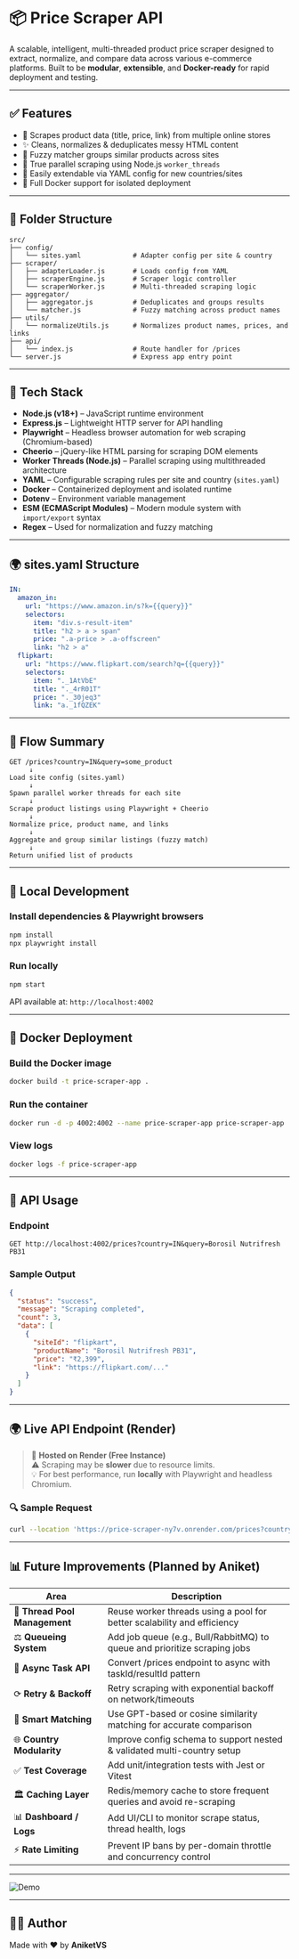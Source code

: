 # 📦 Price Scraper API

A scalable, intelligent, multi-threaded product price scraper designed to extract, normalize, and compare data across various e-commerce platforms. Built to be **modular**, **extensible**, and **Docker-ready** for rapid deployment and testing.

---

## ✅ Features

* 🔎 Scrapes product data (title, price, link) from multiple online stores
* ✨ Cleans, normalizes & deduplicates messy HTML content
* 🧠 Fuzzy matcher groups similar products across sites
* 🧵 True parallel scraping using Node.js `worker_threads`
* 📄 Easily extendable via YAML config for new countries/sites
* 🐳 Full Docker support for isolated deployment

---

## 📂 Folder Structure

```
src/
├── config/
│   └── sites.yaml             # Adapter config per site & country
├── scraper/
│   ├── adapterLoader.js       # Loads config from YAML
│   ├── scraperEngine.js       # Scraper logic controller
│   └── scraperWorker.js       # Multi-threaded scraping logic
├── aggregator/
│   ├── aggregator.js          # Deduplicates and groups results
│   └── matcher.js             # Fuzzy matching across product names
├── utils/
│   └── normalizeUtils.js      # Normalizes product names, prices, and links
├── api/
│   └── index.js               # Route handler for /prices
└── server.js                  # Express app entry point
```

---

## 🧰 Tech Stack

- **Node.js (v18+)** – JavaScript runtime environment
- **Express.js** – Lightweight HTTP server for API handling
- **Playwright** – Headless browser automation for web scraping (Chromium-based)
- **Cheerio** – jQuery-like HTML parsing for scraping DOM elements
- **Worker Threads (Node.js)** – Parallel scraping using multithreaded architecture
- **YAML** – Configurable scraping rules per site and country (`sites.yaml`)
- **Docker** – Containerized deployment and isolated runtime
- **Dotenv** – Environment variable management
- **ESM (ECMAScript Modules)** – Modern module system with `import/export` syntax
- **Regex** – Used for normalization and fuzzy matching


---


## 🌍 sites.yaml Structure

```yaml
IN:
  amazon_in:
    url: "https://www.amazon.in/s?k={{query}}"
    selectors:
      item: "div.s-result-item"
      title: "h2 > a > span"
      price: ".a-price > .a-offscreen"
      link: "h2 > a"
  flipkart:
    url: "https://www.flipkart.com/search?q={{query}}"
    selectors:
      item: "._1AtVbE"
      title: "._4rR01T"
      price: "._30jeq3"
      link: "a._1fQZEK"
```

---

## 🧠 Flow Summary

```
GET /prices?country=IN&query=some_product
     ↓
Load site config (sites.yaml)
     ↓
Spawn parallel worker threads for each site
     ↓
Scrape product listings using Playwright + Cheerio
     ↓
Normalize price, product name, and links
     ↓
Aggregate and group similar listings (fuzzy match)
     ↓
Return unified list of products
```

---

## 🚀 Local Development

### Install dependencies & Playwright browsers

```bash
npm install
npx playwright install
```

### Run locally

```bash
npm start
```

API available at: `http://localhost:4002`

---

## 🐳 Docker Deployment

### Build the Docker image

```bash
docker build -t price-scraper-app .
```

### Run the container

```bash
docker run -d -p 4002:4002 --name price-scraper-app price-scraper-app
```

### View logs

```bash
docker logs -f price-scraper-app
```

---

## 🔀 API Usage

### Endpoint

```
GET http://localhost:4002/prices?country=IN&query=Borosil Nutrifresh PB31
```

### Sample Output

```json
{
  "status": "success",
  "message": "Scraping completed",
  "count": 3,
  "data": [
    {
      "siteId": "flipkart",
      "productName": "Borosil Nutrifresh PB31",
      "price": "₹2,399",
      "link": "https://flipkart.com/..."
    }
  ]
}
```

---


## 🌍 Live API Endpoint (Render)

> 🔄 **Hosted on Render (Free Instance)**  
> ⚠️ Scraping may be **slower** due to resource limits.  
> 💡 For best performance, run **locally** with Playwright and headless Chromium.

### 🔍 Sample Request

```bash
curl --location 'https://price-scraper-ny7v.onrender.com/prices?country=IN&query=boAt%20Airdopes%20311%20Pro'

```
---

## 📊 Future Improvements (Planned by Aniket)

| Area                          | Description                                                               |
| ----------------------------- | ------------------------------------------------------------------------- |
| 🧵 **Thread Pool Management** | Reuse worker threads using a pool for better scalability and efficiency   |
| ⚖️ **Queueing System**        | Add job queue (e.g., Bull/RabbitMQ) to queue and prioritize scraping jobs |
| 📢 **Async Task API**         | Convert /prices endpoint to async with taskId/resultId pattern            |
| ⟳ **Retry & Backoff**         | Retry scraping with exponential backoff on network/timeouts               |
| 🧠 **Smart Matching**         | Use GPT-based or cosine similarity matching for accurate comparison       |
| 🌐 **Country Modularity**     | Improve config schema to support nested & validated multi-country setup   |
| ✅ **Test Coverage**           | Add unit/integration tests with Jest or Vitest                            |
| 🏛 **Caching Layer**          | Redis/memory cache to store frequent queries and avoid re-scraping        |
| 📊 **Dashboard / Logs**       | Add UI/CLI to monitor scrape status, thread health, logs                  |
| ⚡ **Rate Limiting**           | Prevent IP bans by per-domain throttle and concurrency control            |

---

![Demo](assets/demo.gif)

---
## 👨‍💻 Author

Made with ❤️ by **AniketVS**
